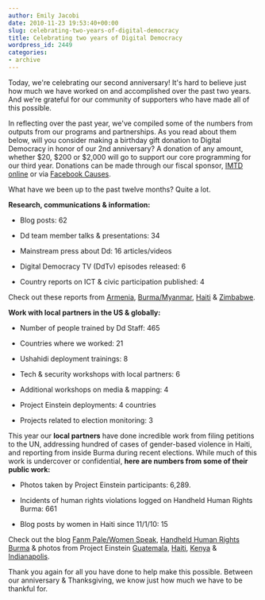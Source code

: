 ```yaml
---
author: Emily Jacobi
date: 2010-11-23 19:53:40+00:00
slug: celebrating-two-years-of-digital-democracy
title: Celebrating two years of Digital Democracy
wordpress_id: 2449
categories:
- archive
---
```


Today, we're celebrating our second anniversary! It's hard to believe just how much we have worked on and accomplished over the past two years. And we're grateful for our community of supporters who have made all of this possible.

In reflecting over the past year, we've compiled some of the numbers from outputs from our programs and partnerships. As you read about them below, will you consider making a birthday gift donation to Digital Democracy in honor of our 2nd anniversary? A donation of any amount, whether $20, $200 or $2,000 will go to support our core programming for our third year. Donations can be made through our fiscal sponsor, [IMTD online](https://www.networkforgood.org/donation/ExpressDonation.aspx?ORGID2=52-1780842&vlrStratCode=CUlaExKG4btFXDlc4D%2bY29oenvHUyfDy21Z732h%2bDN2GNxThv8RiTqc009%2b9nLe4) or via [Facebook Causes](http://www.causes.com/causes/403921-digital-democracy?m=8af10cb0).

What have we been up to the past twelve months? Quite a lot.

**Research, communications & information:**



	
  * Blog posts: 62

	
  * Dd team member talks & presentations: 34

	
  * Mainstream press about Dd: 16 articles/videos

	
  * Digital Democracy TV (DdTv) episodes released: 6

	
  * Country reports on ICT & civic participation published: 4


Check out these reports from [Armenia](http://tieppu.com/2010/09/02/media-and-technology-in-armenia/), [Burma/Myanmar](http://tieppu.com/2010/11/05/burmamyanmar-technology-research-2/), [Haiti](http://tieppu.com/2010/03/01/project-einstein-haiti-report-the-earthquake/) & [Zimbabwe](http://tieppu.com/2010/11/17/zimbabwe-during-transition-and-hyperinflation/).

**Work with local partners in the US & globally:**



	
  * Number of people trained by Dd Staff: 465

	
  * Countries where we worked: 21

	
  * Ushahidi deployment trainings: 8

	
  * Tech & security workshops with local partners: 6

	
  * Additional workshops on media & mapping: 4

	
  * Project Einstein deployments: 4 countries

	
  * Projects related to election monitoring: 3


This year our **local partners** have done incredible work from filing petitions to the UN, addressing hundred of cases of gender-based violence in Haiti, and reporting from inside Burma during recent elections. While much of this work is undercover or confidential, **here are numbers from some of their public work:**



	
  * Photos taken by Project Einstein participants: 6,289.

	
  * Incidents of human rights violations logged on Handheld Human Rights Burma: 661

	
  * Blog posts by women in Haiti since 11/1/10: 15


Check out the blog [Fanm Pale/Women Speak](http://fanmpale.blogspot.com/), [Handheld Human Rights Burma](http://handheldhumanrights.org/) & photos from Project Einstein [Guatemala](http://www.flickr.com/photos/digitaldemocracy/sets/72157624024422043/), [Haiti](http://www.flickr.com/photos/digitaldemocracy/sets/72157625453811340/), [Kenya](http://www.flickr.com/photos/digitaldemocracy/sets/72157624477456645/) & [Indianapolis](http://www.flickr.com/photos/digitaldemocracy/sets/72157625312159346/).

Thank you again for all you have done to help make this possible. Between our anniversary & Thanksgiving, we know just how much we have to be thankful for.
